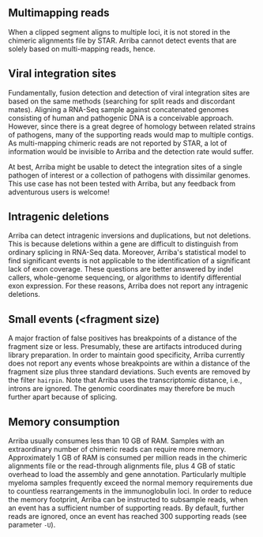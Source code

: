 Multimapping reads
------------------

When a clipped segment aligns to multiple loci, it is not stored in the chimeric alignments file by STAR. Arriba cannot detect events that are solely based on multi-mapping reads, hence.

Viral integration sites
-----------------------

Fundamentally, fusion detection and detection of viral integration sites are based on the same methods (searching for split reads and discordant mates). Aligning a RNA-Seq sample against concatenated genomes consisting of human and pathogenic DNA is a conceivable approach. However, since there is a great degree of homology between related strains of pathogens, many of the supporting reads would map to multiple contigs. As multi-mapping chimeric reads are not reported by STAR, a lot of information would be invisible to Arriba and the detection rate would suffer.

At best, Arriba might be usable to detect the integration sites of a single pathogen of interest or a collection of pathogens with dissimilar genomes. This use case has not been tested with Arriba, but any feedback from adventurous users is welcome!

Intragenic deletions
--------------------

Arriba can detect intragenic inversions and duplications, but not deletions. This is because deletions within a gene are difficult to distinguish from ordinary splicing in RNA-Seq data. Moreover, Arriba's statistical model to find significant events is not applicable to the identification of a significant lack of exon coverage. These questions are better answered by indel callers, whole-genome sequencing, or algorithms to identify differential exon expression. For these reasons, Arriba does not report any intragenic deletions.

Small events (<fragment size)
-----------------------------

A major fraction of false positives has breakpoints of a distance of the fragment size or less. Presumably, these are artifacts introduced during library preparation. In order to maintain good specificity, Arriba currently does not report any events whose breakpoints are within a distance of the fragment size plus three standard deviations. Such events are removed by the filter `hairpin`. Note that Arriba uses the transcriptomic distance, i.e., introns are ignored. The genomic coordinates may therefore be much further apart because of splicing.

Memory consumption
------------------

Arriba usually consumes less than 10 GB of RAM. Samples with an extraordinary number of chimeric reads can require more memory. Approximately 1 GB of RAM is consumed per million reads in the chimeric alignments file or the read-through alignments file, plus 4 GB of static overhead to load the assembly and gene annotation. Particularly multiple myeloma samples frequently exceed the normal memory requirements due to countless rearrangements in the immunoglobulin loci. In order to reduce the memory footprint, Arriba can be instructed to subsample reads, when an event has a sufficient number of supporting reads. By default, further reads are ignored, once an event has reached 300 supporting reads (see parameter `-U`).

